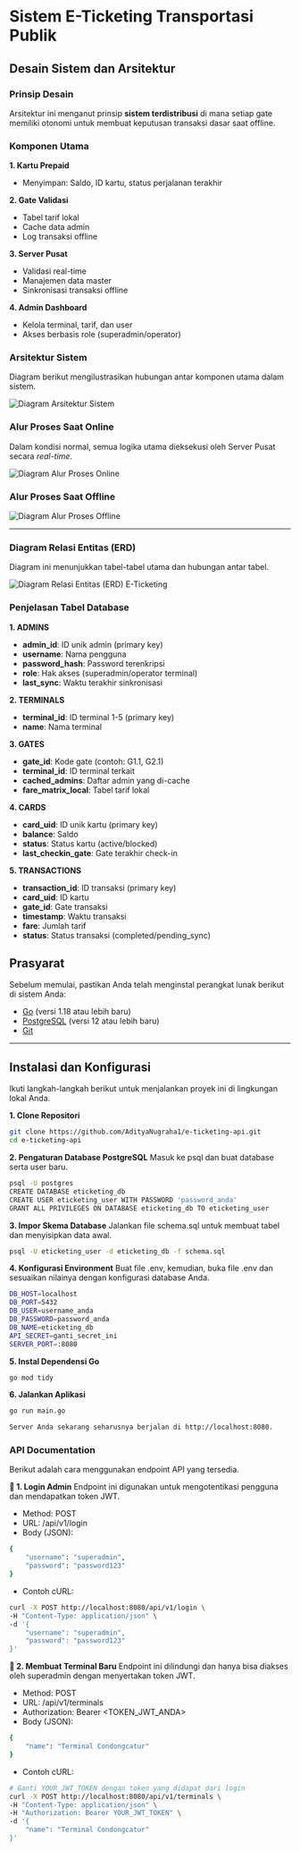 # Sistem E-Ticketing Transportasi Publik

## Desain Sistem dan Arsitektur

### Prinsip Desain
Arsitektur ini menganut prinsip **sistem terdistribusi** di mana setiap gate memiliki otonomi untuk membuat keputusan transaksi dasar saat offline.

### **Komponen Utama**  
**1. Kartu Prepaid**  
- Menyimpan: Saldo, ID kartu, status perjalanan terakhir  

**2. Gate Validasi**  
- Tabel tarif lokal  
- Cache data admin  
- Log transaksi offline  

**3. Server Pusat**  
- Validasi real-time  
- Manajemen data master  
- Sinkronisasi transaksi offline  

**4. Admin Dashboard**  
- Kelola terminal, tarif, dan user  
- Akses berbasis role (superadmin/operator)  

### Arsitektur Sistem
Diagram berikut mengilustrasikan hubungan antar komponen utama dalam sistem.

![Diagram Arsitektur Sistem](ArsitekturSistem.png)

### Alur Proses Saat Online
Dalam kondisi normal, semua logika utama dieksekusi oleh Server Pusat secara *real-time*.

![Diagram Alur Proses Online](DiagramAlurProsesOnline.png)

### Alur Proses Saat Offline

![Diagram Alur Proses Offline](DiagramAlurProsesOffline.png)

---

### Diagram Relasi Entitas (ERD)
Diagram ini menunjukkan tabel-tabel utama dan hubungan antar tabel.

![Diagram Relasi Entitas (ERD) E-Ticketing](ERD.png)

### Penjelasan Tabel Database

**1. ADMINS**  
- **admin_id**: ID unik admin (primary key)  
- **username**: Nama pengguna  
- **password_hash**: Password terenkripsi  
- **role**: Hak akses (superadmin/operator terminal)  
- **last_sync**: Waktu terakhir sinkronisasi  

**2. TERMINALS**  
- **terminal_id**: ID terminal 1-5 (primary key)  
- **name**: Nama terminal  

**3. GATES**  
- **gate_id**: Kode gate (contoh: G1.1, G2.1)  
- **terminal_id**: ID terminal terkait  
- **cached_admins**: Daftar admin yang di-cache  
- **fare_matrix_local**: Tabel tarif lokal  

**4. CARDS**  
- **card_uid**: ID unik kartu (primary key)  
- **balance**: Saldo  
- **status**: Status kartu (active/blocked)  
- **last_checkin_gate**: Gate terakhir check-in  

**5. TRANSACTIONS**  
- **transaction_id**: ID transaksi (primary key)  
- **card_uid**: ID kartu  
- **gate_id**: Gate transaksi  
- **timestamp**: Waktu transaksi  
- **fare**: Jumlah tarif  
- **status**: Status transaksi (completed/pending_sync)  


## Prasyarat

Sebelum memulai, pastikan Anda telah menginstal perangkat lunak berikut di sistem Anda:

-   [Go](https://go.dev/doc/install) (versi 1.18 atau lebih baru)
-   [PostgreSQL](https://www.postgresql.org/download/) (versi 12 atau lebih baru)
-   [Git](https://git-scm.com/downloads)

---

## Instalasi dan Konfigurasi

Ikuti langkah-langkah berikut untuk menjalankan proyek ini di lingkungan lokal Anda.

**1. Clone Repositori**
```bash
git clone https://github.com/AdityaNugraha1/e-ticketing-api.git
cd e-ticketing-api
```

**2. Pengaturan Database PostgreSQL**
Masuk ke psql dan buat database serta user baru.
```bash
psql -U postgres
CREATE DATABASE eticketing_db
CREATE USER eticketing_user WITH PASSWORD 'password_anda'
GRANT ALL PRIVILEGES ON DATABASE eticketing_db TO eticketing_user
```

**3. Impor Skema Database**
Jalankan file schema.sql untuk membuat tabel dan menyisipkan data awal.
```bash
psql -U eticketing_user -d eticketing_db -f schema.sql
```

**4. Konfigurasi Environment**
Buat file .env, kemudian, buka file .env dan sesuaikan nilainya dengan konfigurasi database Anda.
```bash
DB_HOST=localhost
DB_PORT=5432
DB_USER=username_anda
DB_PASSWORD=password_anda
DB_NAME=eticketing_db
API_SECRET=ganti_secret_ini
SERVER_PORT=:8080
```

**5. Instal Dependensi Go**
```bash
go mod tidy
```

**6. Jalankan Aplikasi**
```bash
go run main.go
```
```bash
Server Anda sekarang seharusnya berjalan di http://localhost:8080.
```

### **API Documentation**
Berikut adalah cara menggunakan endpoint API yang tersedia.

**🔑 1. Login Admin**
Endpoint ini digunakan untuk mengotentikasi pengguna dan mendapatkan token JWT.
- Method: POST
- URL: /api/v1/login
- Body (JSON):
```bash
{
    "username": "superadmin",
    "password": "password123"
}
```
- Contoh cURL:
```bash
curl -X POST http://localhost:8080/api/v1/login \
-H "Content-Type: application/json" \
-d '{
    "username": "superadmin",
    "password": "password123"
}'
```

**🚉 2. Membuat Terminal Baru**
Endpoint ini dilindungi dan hanya bisa diakses oleh superadmin dengan menyertakan token JWT.
- Method: POST
- URL: /api/v1/terminals
- Authorization: Bearer <TOKEN_JWT_ANDA>
- Body (JSON):
```bash
{
    "name": "Terminal Condongcatur"
}
```
- Contoh cURL:
```bash
# Ganti YOUR_JWT_TOKEN dengan token yang didapat dari login
curl -X POST http://localhost:8080/api/v1/terminals \
-H "Content-Type: application/json" \
-H "Authorization: Bearer YOUR_JWT_TOKEN" \
-d '{
    "name": "Terminal Condongcatur"
}'
```